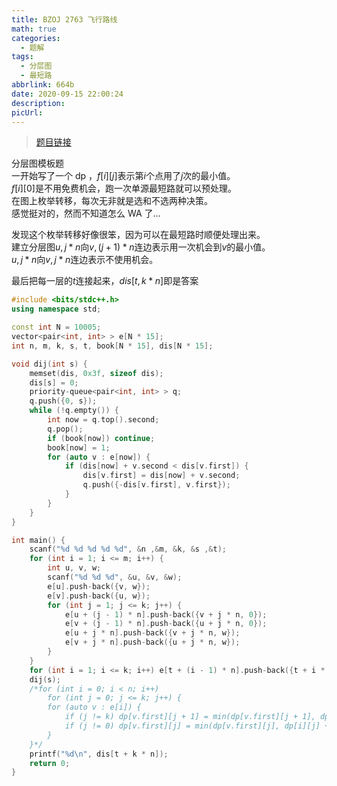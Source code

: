 ```yaml
---
title: BZOJ 2763 飞行路线
math: true
categories:
  - 题解
tags:
  - 分层图
  - 最短路
abbrlink: 664b
date: 2020-09-15 22:00:24
description:
picUrl:
---
```



>[题目链接](https://darkbzoj.tk/problem/2763)  

分层图模板题  
一开始写了一个 dp ，$f[i][j]$表示第$i$个点用了$j$次的最小值。  
$f[i][0]$是不用免费机会，跑一次单源最短路就可以预处理。  
在图上枚举转移，每次无非就是选和不选两种决策。  
感觉挺对的，然而不知道怎么 WA 了...

发现这个枚举转移好像很笨，因为可以在最短路时顺便处理出来。  
建立分层图$u,j*n$向$v,(j+1)*n$连边表示用一次机会到$v$的最小值。  
$u,j*n$向$v,j*n$连边表示不使用机会。  

最后把每一层的$t$连接起来，$dis[t,k*n]$即是答案  

```cpp
#include <bits/stdc++.h>
using namespace std;

const int N = 10005;
vector<pair<int, int> > e[N * 15];
int n, m, k, s, t, book[N * 15], dis[N * 15];

void dij(int s) {
    memset(dis, 0x3f, sizeof dis);
	dis[s] = 0;
	priority-queue<pair<int, int> > q;
	q.push({0, s});
	while (!q.empty()) {
        int now = q.top().second;
		q.pop();
		if (book[now]) continue;
		book[now] = 1;
		for (auto v : e[now]) {
			if (dis[now] + v.second < dis[v.first]) {
				dis[v.first] = dis[now] + v.second;
				q.push({-dis[v.first], v.first});
			}
		}
	}
}

int main() {
    scanf("%d %d %d %d %d", &n ,&m, &k, &s ,&t);
	for (int i = 1; i <= m; i++) {
	    int u, v, w;
		scanf("%d %d %d", &u, &v, &w);
		e[u].push-back({v, w});
		e[v].push-back({u, w});
		for (int j = 1; j <= k; j++) {
			e[u + (j - 1) * n].push-back({v + j * n, 0});
			e[v + (j - 1) * n].push-back({u + j * n, 0});
			e[u + j * n].push-back({v + j * n, w});
			e[v + j * n].push-back({u + j * n, w});
		}
	}
	for (int i = 1; i <= k; i++) e[t + (i - 1) * n].push-back({t + i * n, 0});
	dij(s);
    /*for (int i = 0; i < n; i++) 
	    for (int j = 0; j <= k; j++) {
		for (auto v : e[i]) {
            if (j != k) dp[v.first][j + 1] = min(dp[v.first][j + 1], dp[i][j]);
			if (j != 0) dp[v.first][j] = min(dp[v.first][j], dp[i][j] + v.second);
		}
	}*/
	printf("%d\n", dis[t + k * n]);
	return 0;
}

```